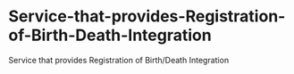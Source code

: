 # Service-that-provides-Registration-of-Birth-Death-Integration
Service that provides Registration of Birth/Death Integration
